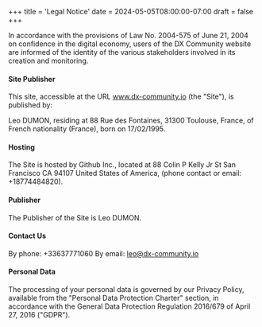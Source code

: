 +++
title = 'Legal Notice'
date = 2024-05-05T08:00:00-07:00
draft = false
+++

In accordance with the provisions of Law No. 2004-575 of June 21, 2004 on confidence in the digital economy, users of the DX Community website are informed of the identity of the various stakeholders involved in its creation and monitoring.

#### Site Publisher
This site, accessible at the URL www.dx-community.io (the "Site"), is published by:

Leo DUMON, residing at 88 Rue des Fontaines, 31300 Toulouse, France, of French nationality (France), born on 17/02/1995.

#### Hosting
The Site is hosted by Github Inc., located at 88 Colin P Kelly Jr St San Francisco CA 94107 United States of America, (phone contact or email: +18774484820).

#### Publisher
The Publisher of the Site is Leo DUMON.

#### Contact Us

By phone: +33637771060
By email: leo@dx-community.io

#### Personal Data
The processing of your personal data is governed by our Privacy Policy, available from the "Personal Data Protection Charter" section, in accordance with the General Data Protection Regulation 2016/679 of April 27, 2016 ("GDPR").
